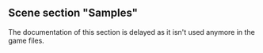## Scene section "Samples"

The documentation of this section is delayed as it isn't used anymore in the game files.

